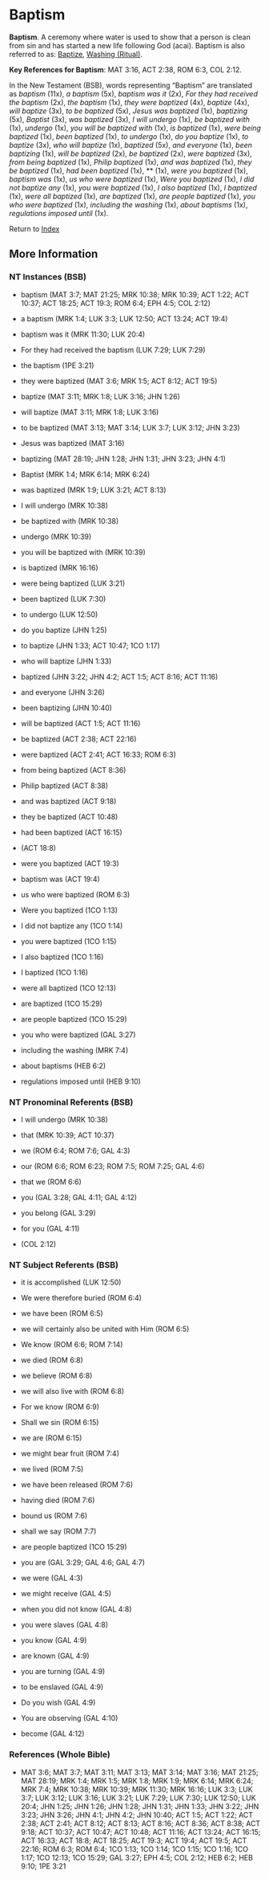 # Baptism
**Baptism**. 
A ceremony where water is used to show that a person is clean from sin and has started a new life following God (acai). 
Baptism is also referred to as: 
[Baptize](Baptize.md), [Washing (Ritual)](Washing.md). 


**Key References for Baptism**: 
MAT 3:16, ACT 2:38, ROM 6:3, COL 2:12. 




In the New Testament (BSB), words representing “Baptism” are translated as 
*baptism* (11x), *a baptism* (5x), *baptism was it* (2x), *For they had received the baptism* (2x), *the baptism* (1x), *they were baptized* (4x), *baptize* (4x), *will baptize* (3x), *to be baptized* (5x), *Jesus was baptized* (1x), *baptizing* (5x), *Baptist* (3x), *was baptized* (3x), *I will undergo* (1x), *be baptized with* (1x), *undergo* (1x), *you will be baptized with* (1x), *is baptized* (1x), *were being baptized* (1x), *been baptized* (1x), *to undergo* (1x), *do you baptize* (1x), *to baptize* (3x), *who will baptize* (1x), *baptized* (5x), *and everyone* (1x), *been baptizing* (1x), *will be baptized* (2x), *be baptized* (2x), *were baptized* (3x), *from being baptized* (1x), *Philip baptized* (1x), *and was baptized* (1x), *they be baptized* (1x), *had been baptized* (1x), ** (1x), *were you baptized* (1x), *baptism was* (1x), *us who were baptized* (1x), *Were you baptized* (1x), *I did not baptize any* (1x), *you were baptized* (1x), *I also baptized* (1x), *I baptized* (1x), *were all baptized* (1x), *are baptized* (1x), *are people baptized* (1x), *you who were baptized* (1x), *including the washing* (1x), *about baptisms* (1x), *regulations imposed until* (1x). 


Return to [Index](00-Index.md)

## More Information

### NT Instances (BSB)

* baptism (MAT 3:7; MAT 21:25; MRK 10:38; MRK 10:39; ACT 1:22; ACT 10:37; ACT 18:25; ACT 19:3; ROM 6:4; EPH 4:5; COL 2:12)

* a baptism (MRK 1:4; LUK 3:3; LUK 12:50; ACT 13:24; ACT 19:4)

* baptism was it (MRK 11:30; LUK 20:4)

* For they had received the baptism (LUK 7:29; LUK 7:29)

* the baptism (1PE 3:21)

* they were baptized (MAT 3:6; MRK 1:5; ACT 8:12; ACT 19:5)

* baptize (MAT 3:11; MRK 1:8; LUK 3:16; JHN 1:26)

* will baptize (MAT 3:11; MRK 1:8; LUK 3:16)

* to be baptized (MAT 3:13; MAT 3:14; LUK 3:7; LUK 3:12; JHN 3:23)

* Jesus was baptized (MAT 3:16)

* baptizing (MAT 28:19; JHN 1:28; JHN 1:31; JHN 3:23; JHN 4:1)

* Baptist (MRK 1:4; MRK 6:14; MRK 6:24)

* was baptized (MRK 1:9; LUK 3:21; ACT 8:13)

* I will undergo (MRK 10:38)

* be baptized with (MRK 10:38)

* undergo (MRK 10:39)

* you will be baptized with (MRK 10:39)

* is baptized (MRK 16:16)

* were being baptized (LUK 3:21)

* been baptized (LUK 7:30)

* to undergo (LUK 12:50)

* do you baptize (JHN 1:25)

* to baptize (JHN 1:33; ACT 10:47; 1CO 1:17)

* who will baptize (JHN 1:33)

* baptized (JHN 3:22; JHN 4:2; ACT 1:5; ACT 8:16; ACT 11:16)

* and everyone (JHN 3:26)

* been baptizing (JHN 10:40)

* will be baptized (ACT 1:5; ACT 11:16)

* be baptized (ACT 2:38; ACT 22:16)

* were baptized (ACT 2:41; ACT 16:33; ROM 6:3)

* from being baptized (ACT 8:36)

* Philip baptized (ACT 8:38)

* and was baptized (ACT 9:18)

* they be baptized (ACT 10:48)

* had been baptized (ACT 16:15)

*  (ACT 18:8)

* were you baptized (ACT 19:3)

* baptism was (ACT 19:4)

* us who were baptized (ROM 6:3)

* Were you baptized (1CO 1:13)

* I did not baptize any (1CO 1:14)

* you were baptized (1CO 1:15)

* I also baptized (1CO 1:16)

* I baptized (1CO 1:16)

* were all baptized (1CO 12:13)

* are baptized (1CO 15:29)

* are people baptized (1CO 15:29)

* you who were baptized (GAL 3:27)

* including the washing (MRK 7:4)

* about baptisms (HEB 6:2)

* regulations imposed until (HEB 9:10)



### NT Pronominal Referents (BSB)

* I will undergo (MRK 10:38)

* that (MRK 10:39; ACT 10:37)

* we (ROM 6:4; ROM 7:6; GAL 4:3)

* our (ROM 6:6; ROM 6:23; ROM 7:5; ROM 7:25; GAL 4:6)

* that we (ROM 6:6)

* you (GAL 3:28; GAL 4:11; GAL 4:12)

* you belong (GAL 3:29)

* for you (GAL 4:11)

*  (COL 2:12)



### NT Subject Referents (BSB)

* it is accomplished (LUK 12:50)

* We were therefore buried (ROM 6:4)

* we have been (ROM 6:5)

* we will certainly also be united with Him (ROM 6:5)

* We know (ROM 6:6; ROM 7:14)

* we died (ROM 6:8)

* we believe (ROM 6:8)

* we will also live with (ROM 6:8)

* For we know (ROM 6:9)

* Shall we sin (ROM 6:15)

* we are (ROM 6:15)

* we might bear fruit (ROM 7:4)

* we lived (ROM 7:5)

* we have been released (ROM 7:6)

* having died (ROM 7:6)

* bound us (ROM 7:6)

* shall we say (ROM 7:7)

* are people baptized (1CO 15:29)

* you are (GAL 3:29; GAL 4:6; GAL 4:7)

* we were (GAL 4:3)

* we might receive (GAL 4:5)

* when you did not know (GAL 4:8)

* you were slaves (GAL 4:8)

* you know (GAL 4:9)

* are known (GAL 4:9)

* you are turning (GAL 4:9)

* to be enslaved (GAL 4:9)

* Do you wish (GAL 4:9)

* You are observing (GAL 4:10)

* become (GAL 4:12)



### References (Whole Bible)

* MAT 3:6; MAT 3:7; MAT 3:11; MAT 3:13; MAT 3:14; MAT 3:16; MAT 21:25; MAT 28:19; MRK 1:4; MRK 1:5; MRK 1:8; MRK 1:9; MRK 6:14; MRK 6:24; MRK 7:4; MRK 10:38; MRK 10:39; MRK 11:30; MRK 16:16; LUK 3:3; LUK 3:7; LUK 3:12; LUK 3:16; LUK 3:21; LUK 7:29; LUK 7:30; LUK 12:50; LUK 20:4; JHN 1:25; JHN 1:26; JHN 1:28; JHN 1:31; JHN 1:33; JHN 3:22; JHN 3:23; JHN 3:26; JHN 4:1; JHN 4:2; JHN 10:40; ACT 1:5; ACT 1:22; ACT 2:38; ACT 2:41; ACT 8:12; ACT 8:13; ACT 8:16; ACT 8:36; ACT 8:38; ACT 9:18; ACT 10:37; ACT 10:47; ACT 10:48; ACT 11:16; ACT 13:24; ACT 16:15; ACT 16:33; ACT 18:8; ACT 18:25; ACT 19:3; ACT 19:4; ACT 19:5; ACT 22:16; ROM 6:3; ROM 6:4; 1CO 1:13; 1CO 1:14; 1CO 1:15; 1CO 1:16; 1CO 1:17; 1CO 12:13; 1CO 15:29; GAL 3:27; EPH 4:5; COL 2:12; HEB 6:2; HEB 9:10; 1PE 3:21



